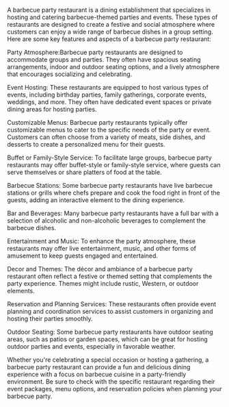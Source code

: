A barbecue party restaurant is a dining establishment that specializes in hosting and catering barbecue-themed parties and events. These types of restaurants are designed to create a festive and social atmosphere where customers can enjoy a wide range of barbecue dishes in a group setting. Here are some key features and aspects of a barbecue party restaurant:

Party Atmosphere:Barbecue party restaurants are designed to accommodate groups and parties. They often have spacious seating arrangements, indoor and outdoor seating options, and a lively atmosphere that encourages socializing and celebrating.

Event Hosting: These restaurants are equipped to host various types of events, including birthday parties, family gatherings, corporate events, weddings, and more. They often have dedicated event spaces or private dining areas for hosting parties.

Customizable Menus: Barbecue party restaurants typically offer customizable menus to cater to the specific needs of the party or event. Customers can often choose from a variety of meats, side dishes, and desserts to create a personalized menu for their guests.

Buffet or Family-Style Service: To facilitate large groups, barbecue party restaurants may offer buffet-style or family-style service, where guests can serve themselves or share platters of food at the table.

Barbecue Stations: Some barbecue party restaurants have live barbecue stations or grills where chefs prepare and cook the food right in front of the guests, adding an interactive element to the dining experience.

Bar and Beverages: Many barbecue party restaurants have a full bar with a selection of alcoholic and non-alcoholic beverages to complement the barbecue dishes.

Entertainment and Music: To enhance the party atmosphere, these restaurants may offer live entertainment, music, and other forms of amusement to keep guests engaged and entertained.

Decor and Themes: The décor and ambiance of a barbecue party restaurant often reflect a festive or themed setting that complements the party experience. Themes might include rustic, Western, or outdoor elements.

Reservation and Planning Services: These restaurants often provide event planning and coordination services to assist customers in organizing and hosting their parties smoothly.

Outdoor Seating: Some barbecue party restaurants have outdoor seating areas, such as patios or garden spaces, which can be great for hosting outdoor parties and events, especially in favorable weather.

Whether you're celebrating a special occasion or hosting a gathering, a barbecue party restaurant can provide a fun and delicious dining experience with a focus on barbecue cuisine in a party-friendly environment. Be sure to check with the specific restaurant regarding their event packages, menu options, and reservation policies when planning your barbecue party.

